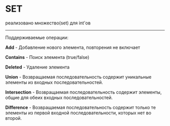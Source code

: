 # SET

реализовано множество(set) для int'ов

<hr>Поддерживаемые операции:

**Add** -  Добавление нового элемента, повторения не включает

**Contains** - Поиск элемента (true/false)

**Deleted** - Удаление элемента 

**Union** - Возвращаемая последовательность содержит уникальные элементы из входных последовательностей.

**Intersection** - Возвращаемая последовательность содержит элементы, общие для обеих входных последовательностей.

**Difference** -  Возвращаемая последовательность содержит только те элементы из первой входной последовательности, которых нет во второй.
